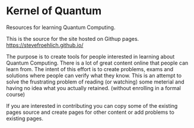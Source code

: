 # Kernel of Quantum
Resources for learning Quantum Computing.

This is the source for the site hosted on Githup pages.
https://stevefroehlich.github.io/

The purpose is to create tools for people interested in learning
about Quantum Computing. There is a lot of great content online
that people can learn from. The intent of this effort is to create
problems, exams and solutions where people can verify what they know.
This is an attempt to solve the frustrating problem of reading 
(or watching) some meterial and having no idea what you actually 
retained. (without enrolling in a formal course)

If you are interested in contributing you can copy some of the existing
pages source and create pages for other content or add problems to existing
pages. 